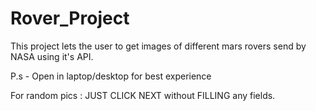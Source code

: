 # Rover_Project
This project lets the user to get images of different mars rovers send by NASA using it's API.

P.s - Open in laptop/desktop for best experience

For random pics : JUST CLICK NEXT without FILLING any fields.
